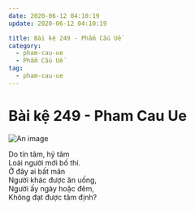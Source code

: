 ```yaml
---
date: 2020-06-12 04:10:19
update: 2020-06-12 04:10:19

title: Bài kệ 249 - Phẩm Cấu Uế
category:
  - pham-cau-ue
  - Phẩm Cấu Uế
tag:
  - pham-cau-ue
---
```


# Bài kệ 249 - Pham Cau Ue

![An image](/img/pham-cau-ue/pham-cau-ue-249.jpg)

Do tín tâm, hỷ tâm<br>Loài người mới bố thí.<br>Ở đây ai bất mãn<br>Người khác được ăn uống,<br>Người ấy ngày hoặc đêm,<br>Không đạt được tâm định?<br>
